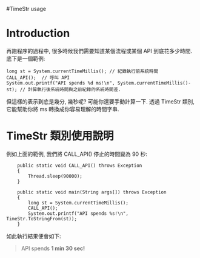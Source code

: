 #TimeStr usage

# Introduction #
再跑程序的過程中, 很多時候我們需要知道某個流程或某個 API 到底花多少時間. 底下是一個範例:
```
long st = System.currentTimeMillis(); // 紀錄執行前系統時間
CALL_API();  // 呼叫 API
System.out.printf("API spends %d ms!\n", System.currentTimeMillis()-st); // 計算執行後系統時間與之前紀錄的系統時間差.
```
但這樣的表示到底是幾分, 幾秒呢? 可能你還要手動計算一下. 透過 TimeStr 類別, 它能幫助你將 ms 轉換成你容易理解的時間字串.

# TimeStr 類別使用說明 #
例如上面的範例, 我們將 CALL\_API() 停止的時間變為 90 秒:
```
	public static void CALL_API() throws Exception
	{
		Thread.sleep(90000);
	}
	
	public static void main(String args[]) throws Exception
	{
		long st = System.currentTimeMillis();
		CALL_API();
		System.out.printf("API spends %s!\n", TimeStr.ToStringFrom(st));
	}
```
如此執行結果便會如下:
> API spends **1 min 30 sec!**